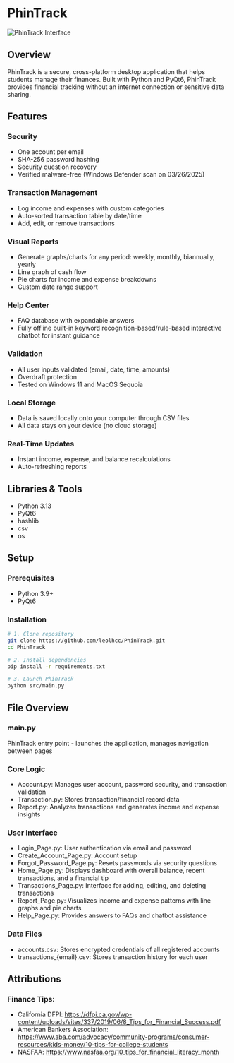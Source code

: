 # PhinTrack

![PhinTrack Interface](PhinTrack.png)

## Overview
PhinTrack is a secure, cross-platform desktop application that helps students manage their finances. Built with Python and PyQt6, PhinTrack provides financial tracking without an internet connection or sensitive data sharing.

## Features

### Security
* One account per email
* SHA-256 password hashing
* Security question recovery
* Verified malware-free (Windows Defender scan on 03/26/2025)

### Transaction Management
* Log income and expenses with custom categories
* Auto-sorted transaction table by date/time
* Add, edit, or remove transactions

### Visual Reports
* Generate graphs/charts for any period: weekly, monthly, biannually, yearly
* Line graph of cash flow
* Pie charts for income and expense breakdowns
* Custom date range support

### Help Center
* FAQ database with expandable answers
* Fully offline built-in keyword recognition-based/rule-based interactive chatbot for instant guidance

### Validation
* All user inputs validated (email, date, time, amounts)
* Overdraft protection
* Tested on Windows 11 and MacOS Sequoia

### Local Storage
* Data is saved locally onto your computer through CSV files
* All data stays on your device (no cloud storage)

### Real-Time Updates
* Instant income, expense, and balance recalculations
* Auto-refreshing reports

## Libraries & Tools
* Python 3.13
* PyQt6
* hashlib
* csv
* os

## Setup
### Prerequisites
* Python 3.9+
* PyQt6
### Installation
```bash
# 1. Clone repository
git clone https://github.com/leolhcc/PhinTrack.git
cd PhinTrack

# 2. Install dependencies
pip install -r requirements.txt

# 3. Launch PhinTrack
python src/main.py
```
## File Overview
### main.py
PhinTrack entry point - launches the application, manages navigation between pages
### Core Logic
* Account.py: Manages user account, password security, and transaction validation
* Transaction.py: Stores transaction/financial record data
* Report.py: Analyzes transactions and generates income and expense insights
### User Interface
* Login_Page.py: User authentication via email and password
* Create_Account_Page.py: Account setup
* Forgot_Password_Page.py: Resets passwords via security questions
* Home_Page.py: Displays dashboard with overall balance, recent transactions, and a financial tip
* Transactions_Page.py: Interface for adding, editing, and deleting transactions
* Report_Page.py: Visualizes income and expense patterns with line graphs and pie charts
* Help_Page.py: Provides answers to FAQs and chatbot assistance
### Data Files
* accounts.csv: Stores encrypted credentials of all registered accounts
* transactions_{email}.csv: Stores transaction history for each user

## Attributions
### Finance Tips:
* California DFPI: https://dfpi.ca.gov/wp-content/uploads/sites/337/2019/06/8_Tips_for_Financial_Success.pdf
* American Bankers Association: https://www.aba.com/advocacy/community-programs/consumer-resources/kids-money/10-tips-for-college-students 
* NASFAA: https://www.nasfaa.org/10_tips_for_financial_literacy_month 
